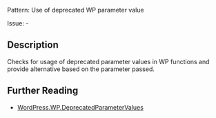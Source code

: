 Pattern: Use of deprecated WP parameter value

Issue: -

## Description

Checks for usage of deprecated parameter values in WP functions and provide alternative based on the parameter passed.

## Further Reading

* [WordPress.WP.DeprecatedParameterValues](https://github.com/WordPress/WordPress-Coding-Standards/tree/develop/WordPress/Sniffs/WP/DeprecatedParameterValuesSniff.php)